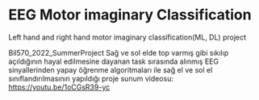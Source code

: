 
# EEG Motor imaginary Classification
Left hand and right hand motor imaginary classification(ML, DL) project 

Bil570_2022_SummerProject
Sağ ve sol elde top varmış gibi sıkılıp açıldığının hayal edilmesine dayanan task sırasında alınmış
EEG sinyallerinden yapay öğrenme algoritmaları ile sağ el ve sol el sınıflandırılmasının yapıldığı proje
sunum videosu: https://youtu.be/1oCGsR39-yc

